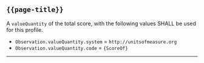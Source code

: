 ## `{{page-title}}`

A <code>valueQuantity</code> of the total score, with the following values SHALL be used for this profile.

- `Observation.valueQuantity.system` = `http://unitsofmeasure.org`
- `Observation.valueQuantity.code` = `{ScoreOf}`

---